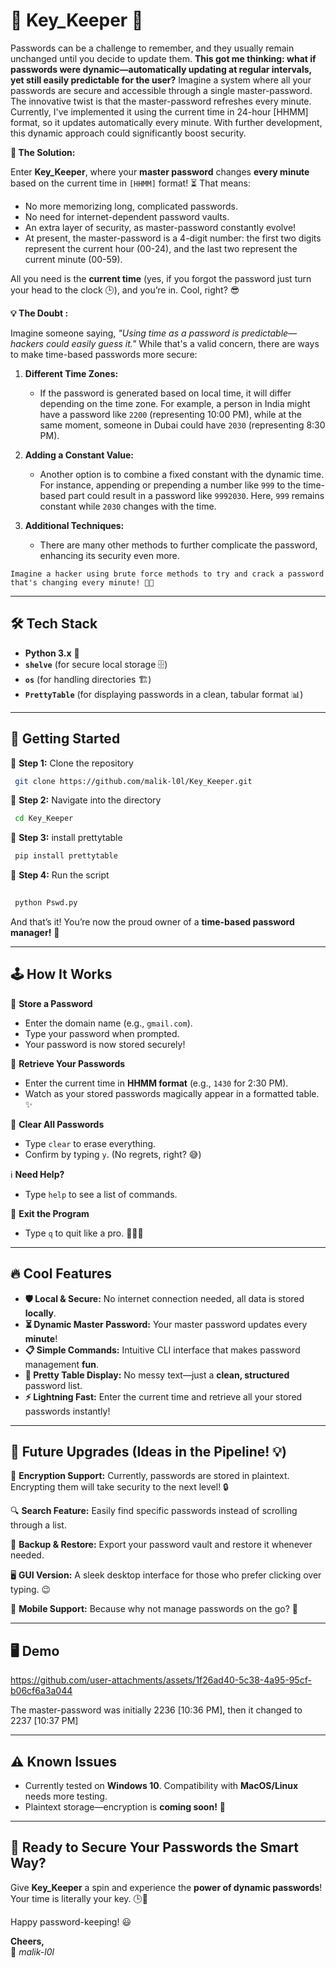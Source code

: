 # 🔐 Key_Keeper 🚀


Passwords can be a challenge to remember, and they usually remain unchanged until you decide to update them. **This got me thinking: what if passwords were dynamic—automatically updating at regular intervals, yet still easily predictable for the user?** Imagine a system where all your passwords are secure and accessible through a single master-password. The innovative twist is that the master-password refreshes every minute. Currently, I've implemented it using the current time in 24-hour [HHMM] format, so it updates automatically every minute. With further development, this dynamic approach could significantly boost security.


**🔁 The Solution:**

Enter **Key_Keeper**, where your **master password** changes **every minute** based on the current time in `[HHMM]` format! ⏳ That means:
- No more memorizing long, complicated passwords.
- No need for internet-dependent password vaults.
- An extra layer of security, as master-password constantly evolve!
- At present, the master-password is a 4-digit number: the first two digits represent the current hour (00-24), and the last two represent the current minute (00-59).

All you need is the **current time** (yes, if you forgot the password just turn your head to the clock 🕒), and you’re in. Cool, right? 😎

**💡 The Doubt :** 

Imagine someone saying, *"Using time as a password is predictable—hackers could easily guess it."* While that's a valid concern, there are ways to make time-based passwords more secure:

1. **Different Time Zones:**  
   - If the password is generated based on local time, it will differ depending on the time zone. For example, a person in India might have a password like `2200` (representing 10:00 PM), while at the same moment, someone in Dubai could have `2030` (representing 8:30 PM).

2. **Adding a Constant Value:**  
   - Another option is to combine a fixed constant with the dynamic time. For instance, appending or prepending a number like `999` to the time-based part could result in a password like `9992030`. Here, `999` remains constant while `2030` changes with the time.

3. **Additional Techniques:**  
   - There are many other methods to further complicate the password, enhancing its security even more.
   
 `Imagine a hacker using brute force methods to try and crack a password that's changing every minute! 🤖💥`

---

## 🛠️ Tech Stack

- **Python 3.x** 🐍
- **`shelve`** (for secure local storage 🗄️)
- **`os`** (for handling directories 🏗️)
- **`PrettyTable`** (for displaying passwords in a clean, tabular format 📊)

---

## 🚀 Getting Started

🔹 **Step 1:** Clone the repository
```bash
 git clone https://github.com/malik-l0l/Key_Keeper.git
```

🔹 **Step 2:** Navigate into the directory
```bash
 cd Key_Keeper
```

🔹 **Step 3:** install prettytable
```bash
 pip install prettytable
```

🔹 **Step 4:** Run the script
```bash
 
 python Pswd.py
```

And that’s it! You’re now the proud owner of a **time-based password manager!** 🎉

---

## 🕹️ How It Works

🔑 **Store a Password**  
- Enter the domain name (e.g., `gmail.com`).
- Type your password when prompted.
- Your password is now stored securely!

📖 **Retrieve Your Passwords**  
- Enter the current time in **HHMM format** (e.g., `1430` for 2:30 PM).
- Watch as your stored passwords magically appear in a formatted table. ✨

🧹 **Clear All Passwords**  
- Type `clear` to erase everything.
- Confirm by typing `y`. (No regrets, right? 😅)

ℹ️ **Need Help?**  
- Type `help` to see a list of commands.

🚪 **Exit the Program**  
- Type `q` to quit like a pro. 🏃‍♂️💨

---

## 🔥 Cool Features

- **🛡️ Local & Secure:** No internet connection needed, all data is stored **locally**.
- **⏳ Dynamic Master Password:** Your master password updates every **minute**!
- **📋 Simple Commands:** Intuitive CLI interface that makes password management **fun**.
- **💎 Pretty Table Display:** No messy text—just a **clean, structured** password list.
- **⚡ Lightning Fast:** Enter the current time and retrieve all your stored passwords instantly!

---

## 🚀 Future Upgrades (Ideas in the Pipeline! 💡)

🔐 **Encryption Support:** Currently, passwords are stored in plaintext. Encrypting them will take security to the next level! 🔒

🔍 **Search Feature:** Easily find specific passwords instead of scrolling through a list.

💾 **Backup & Restore:** Export your password vault and restore it whenever needed.

🖥️ **GUI Version:** A sleek desktop interface for those who prefer clicking over typing. 😉

📱 **Mobile Support:** Because why not manage passwords on the go? 🤳

---


## 🖥️ Demo



https://github.com/user-attachments/assets/1f26ad40-5c38-4a95-95cf-b06cf6a3a044

The master-password was initially 2236 [10:36 PM], then it changed to 2237 [10:37 PM]



---

## ⚠️ Known Issues

- Currently tested on **Windows 10**. Compatibility with **MacOS/Linux** needs more testing.
- Plaintext storage—encryption is **coming soon!** 🚧

---

## 🎉 Ready to Secure Your Passwords the Smart Way?

Give **Key_Keeper** a spin and experience the **power of dynamic passwords**! Your time is literally your key. 🕒🔑

Happy password-keeping! 😃

**Cheers,**  
🚀 *malik-l0l*


